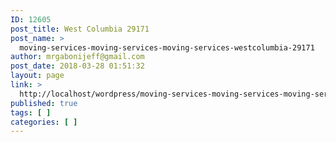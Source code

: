 ```yaml
---
ID: 12605
post_title: West Columbia 29171
post_name: >
  moving-services-moving-services-moving-services-westcolumbia-29171
author: mrgabonijeff@gmail.com
post_date: 2018-03-28 01:51:32
layout: page
link: >
  http://localhost/wordpress/moving-services-moving-services-moving-services-westcolumbia-29171/
published: true
tags: [ ]
categories: [ ]
---
```

